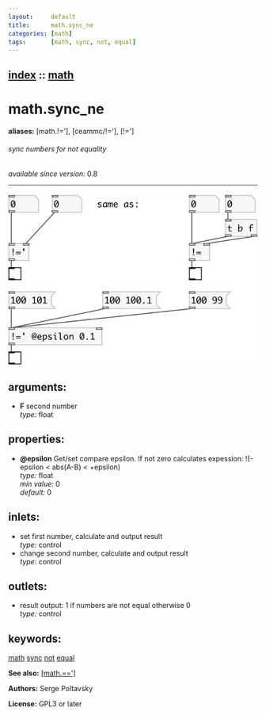 ```yaml
---
layout:     default
title:      math.sync_ne
categories: [math]
tags:       [math, sync, not, equal]
---
```

[index](index.html) :: [math](category_math.html)
---

# math.sync_ne
**aliases:** [math.!=&#39;], [ceammc/!=&#39;], [!=&#39;]


###### sync numbers for not equality

*available since version:* 0.8

---




[![example](../examples/img/math.sync_ne.jpg)](../examples/pd/math.sync_ne.pd)



## arguments:

* **F**
second number<br>
_type:_ float<br>





## properties:

* **@epsilon** 
Get/set compare epsilon. If not zero calculates expession: !(-epsilon &lt; abs(A-B) &lt;
+epsilon)<br>
_type:_ float<br>
_min value:_ 0<br>
_default:_ 0<br>



## inlets:

* set first number, calculate and output result<br>
_type:_ control
* change second number, calculate and output result<br>
_type:_ control



## outlets:

* result output: 1 if numbers are not equal otherwise 0<br>
_type:_ control



## keywords:

[math](keywords/math.html)
[sync](keywords/sync.html)
[not](keywords/not.html)
[equal](keywords/equal.html)



**See also:**
[\[math.==&#39;\]](math.%3D%3D%27.html)




**Authors:** Serge Poltavsky




**License:** GPL3 or later





